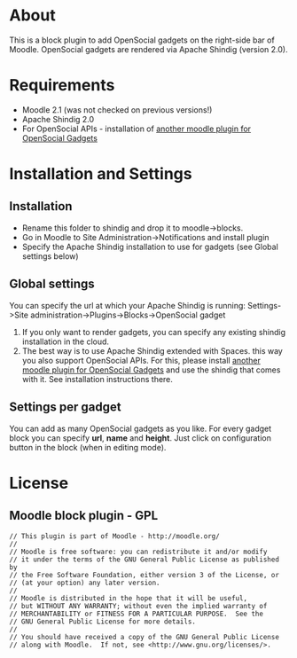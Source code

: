 About
=====
This is a block plugin to add OpenSocial gadgets on the right-side bar of Moodle.
OpenSocial gadgets are rendered via Apache Shindig (version 2.0).

Requirements
============
* Moodle 2.1 (was not checked on previous versions!)
* Apache Shindig 2.0
* For OpenSocial APIs - installation of [another moodle plugin for OpenSocial Gadgets](https://github.com/vohtaski/shindig-moodle-mod)

Installation and Settings
=========================
Installation
------------
* Rename this folder to shindig and drop it to moodle->blocks. 
* Go in Moodle to Site Administration->Notifications and install plugin
* Specify the Apache Shindig installation to use for gadgets (see Global settings below)

Global settings
---------------
You can specify the url at which your Apache Shindig is running:
Settings->Site administration->Plugins->Blocks->OpenSocial gadget

1. If you only want to render gadgets, you can specify any existing shindig installation
in the cloud.
2. The best way is to use Apache Shindig extended with Spaces. this way you also support OpenSocial APIs. For this, please install [another moodle plugin for OpenSocial Gadgets](https://github.com/vohtaski/shindig-moodle-mod) and use the shindig that comes with it. See installation instructions there. 

Settings per gadget
-------------------
You can add as many OpenSocial gadgets as you like.
For every gadget block you can specify **url**, **name** and **height**.
Just click on configuration button in the block (when in editing mode).

License
=======
Moodle block plugin - GPL
-------------------

    // This plugin is part of Moodle - http://moodle.org/
    //
    // Moodle is free software: you can redistribute it and/or modify
    // it under the terms of the GNU General Public License as published by
    // the Free Software Foundation, either version 3 of the License, or
    // (at your option) any later version.
    //
    // Moodle is distributed in the hope that it will be useful,
    // but WITHOUT ANY WARRANTY; without even the implied warranty of
    // MERCHANTABILITY or FITNESS FOR A PARTICULAR PURPOSE.  See the
    // GNU General Public License for more details.
    //
    // You should have received a copy of the GNU General Public License
    // along with Moodle.  If not, see <http://www.gnu.org/licenses/>.
